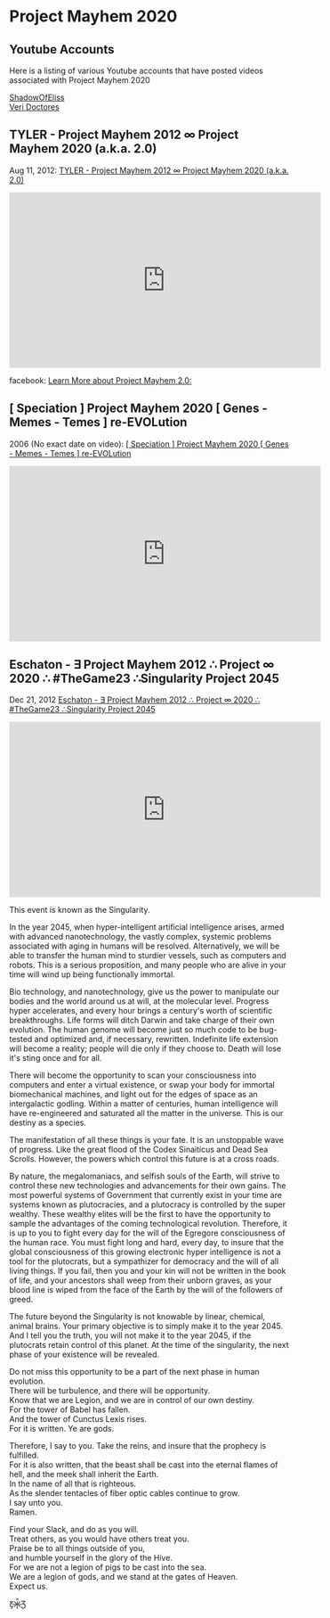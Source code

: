 # Project Mayhem 2020


## Youtube Accounts
Here is a listing of various Youtube accounts that have posted videos associated with Project Mayhem 2020

[ShadowOfEliss](https://www.youtube.com/channel/UCH-XW-rW5b0Z8YVIuhkB-_A)  
[Veri Doctores](https://www.youtube.com/user/VeriDoctores/videos?view=0&sort=da&flow=grid)  


## TYLER - Project Mayhem 2012 ∞ Project Mayhem 2020 (a.k.a. 2.0)
Aug 11, 2012: [TYLER - Project Mayhem 2012 ∞ Project Mayhem 2020 (a.k.a. 2.0)](https://www.youtube.com/watch?v=TxN_1NEOD-s)

<iframe width="560" height="315" src="https://www.youtube.com/embed/TxN_1NEOD-s" frameborder="0" allow="accelerometer; autoplay; encrypted-media; gyroscope; picture-in-picture" allowfullscreen></iframe>

facebook: [Learn More about Project Mayhem 2.0:](https://www.facebook.com/groups/projectmayhem2.0/)


## [ Speciation ] Project Mayhem 2020 [ Genes - Memes - Temes ] re-EVOLution
2006 (No exact date on video): [[ Speciation ] Project Mayhem 2020 [ Genes - Memes - Temes ] re-EVOLution](https://www.youtube.com/watch?v=2iX8_MF5FaU)

<iframe width="560" height="315" src="https://www.youtube.com/embed/2iX8_MF5FaU" frameborder="0" allow="accelerometer; autoplay; encrypted-media; gyroscope; picture-in-picture" allowfullscreen></iframe>

## Eschaton - ∃ Project Mayhem 2012 ∴ Project ∞ 2020 ∴ #TheGame23 ∴Singularity Project 2045
Dec 21, 2012 [Eschaton - ∃ Project Mayhem 2012 ∴ Project ∞ 2020 ∴ #TheGame23 ∴Singularity Project 2045](https://www.youtube.com/watch?v=zslWU0Xj2I4)

<iframe width="560" height="315" src="https://www.youtube.com/embed/zslWU0Xj2I4" frameborder="0" allow="accelerometer; autoplay; encrypted-media; gyroscope; picture-in-picture" allowfullscreen></iframe>

This event is known as the Singularity.

In the year 2045, when hyper-intelligent artificial intelligence arises, armed with advanced nanotechnology, the vastly complex, systemic problems associated with aging in humans will be resolved. Alternatively, we will be able to transfer the human mind to sturdier vessels, such as computers and robots. This is a serious proposition, and many people who are alive in your time will wind up being functionally immortal.

Bio technology, and nanotechnology, give us the power to manipulate our bodies and the world around us at will, at the molecular level. Progress hyper accelerates, and every hour brings a century's worth of scientific breakthroughs. Life forms will ditch Darwin and take charge of their own evolution. The human genome will become just so much code to be bug-tested and optimized and, if necessary, rewritten. Indefinite life extension will become a reality; people will die only if they choose to. Death will lose it's sting once and for all.

There will become the opportunity to scan your consciousness into computers and enter a virtual existence, or swap your body for immortal biomechanical machines, and light out for the edges of space as an intergalactic godling. Within a matter of centuries, human intelligence will have re-engineered and saturated all the matter in the universe. This is our destiny as a species.

The manifestation of all these things is your fate. It is an unstoppable wave of progress. Like the great flood of the Codex Sinaiticus and Dead Sea Scrolls. However, the powers which control this future is at a cross roads.

By nature, the megalomaniacs, and selfish souls of the Earth, will strive to control these new technologies and advancements for their own gains. The most powerful systems of Government that currently exist in your time are systems known as plutocracies, and a plutocracy is controlled by the super wealthy. These wealthy elites will be the first to have the opportunity to sample the advantages of the coming technological revolution. Therefore, it is up to you to fight every day for the will of the Egregore consciousness of the human race. You must fight long and hard, every day, to insure that the global consciousness of this growing electronic hyper intelligence is not a tool for the plutocrats, but a sympathizer for democracy and the will of all living things. If you fail, then you and your kin will not be written in the book of life, and your ancestors shall weep from their unborn graves, as your blood line is wiped from the face of the Earth by the will of the followers of greed.

The future beyond the Singularity is not knowable by linear, chemical, animal brains. Your primary objective is to simply make it to the year 2045. And I tell you the truth, you will not make it to the year 2045, if the plutocrats retain control of this planet. At the time of the singularity, the next phase of your existence will be revealed.

Do not miss this opportunity to be a part of the next phase in human evolution.  
There will be turbulence, and there will be opportunity.  
Know that we are Legion, and we are in control of our own destiny.  
For the tower of Babel has fallen.  
And the tower of Cunctus Lexis rises.  
For it is written. Ye are gods.   

Therefore, I say to you. Take the reins, and insure that the prophecy is fulfilled.   
For it is also written, that the beast shall be cast into the eternal flames of hell, and the meek shall inherit the Earth.  
In the name of all that is righteous.   
As the slender tentacles of fiber optic cables continue to grow.  
I say unto you.  
Ramen.  

Find your Slack, and do as you will.  
Treat others, as you would have others treat you.  
Praise be to all things outside of you,  
and humble yourself in the glory of the Hive.  
For we are not a legion of pigs to be cast into the sea.  
We are a legion of gods, and we stand at the gates of Heaven.  
Expect us.  

Ƹ̵̡Ӝ̵̨̄Ʒ
